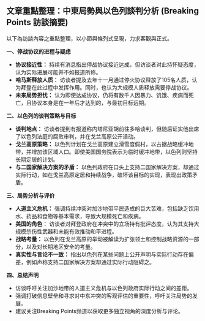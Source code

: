 ## 文章重點整理：中東局勢與以色列談判分析 (Breaking Points 訪談摘要)

以下為訪談內容之重點整理，以小節與條列式呈現，力求客觀與正式。

**一、停战协议的进程与疑虑**

*   **协议接近性：** 持续有消息指出停战协议接近达成，但访谈者对此持怀疑态度，认为实际进展可能并不如报道所称。
*   **哈马斯释放人质：** 访谈者提及去年十一月通过停火协议释放了105名人质，认为拜登在此过程中发挥作用。同时，也认为大规模人质释放需要停战协议。
*   **未来局势担忧：** 认为即使达成协议，仍将有数千人因暴力、饥饿、疾病而死亡，且协议本身是在一年后才达到的，与最初目标远期。

**二、以色列的谈判策略与目标**

*   **谈判地点：** 访谈者提到有报道称内塔尼亚胡前往多哈谈判，但随后证实他出席了以色列法庭的腐败审判，并在戈兰高原公开活动。
*   **戈兰高原策略：** 以色列计划在戈兰高原建立滑雪度假村，以占据战略缓冲地带，并增加该区域人口。即使美国国务院表示为临时缓冲地带，以色列则坚持长期定居的计划。
*   **与二国家解决方案的矛盾：** 以色列政府在口头上支持二国家解决方案，却通过实际行动，如在戈兰高原定居和持续战争，破坏该目标的实现，表现出政策矛盾。

**三、局势分析与评价**

*   **人道主义危机：** 强调持续冲突对加沙地带平民造成的巨大苦难，包括缺乏饮用水、药品和食物等基本需求，导致大规模死亡和疾病。
*   **美国的角色：** 访谈者对拜登政府在冲突中的立场持有批评态度，认为其支持大规模杀伤性武器和未能有效推动和平进程。
*   **战略考量：** 以色列在戈兰高原的举动被解读为扩张领土和控制战略资源的一部分，以及对长期地区安全的考量。
*    **真实性与言论不一致：** 指出以色列在某些问题上公开声明与实际行动存在偏差，例如声称支持二国家解决方案却通过实际行动阻碍之。

**四、总结声明**

*   访谈呼吁关注加沙地带的人道主义危机与以色列政府实际行动之间的差距。
*   强调打破信息壁垒和寻求对中东冲突的客观评估的重要性，呼吁关注局势的发展。
*   建议关注Breaking Points频道以获取更多独立视角的深度分析与评论。